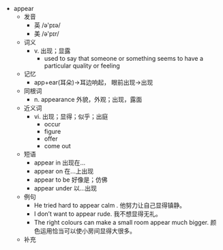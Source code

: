 - appear
  - 发音
    - 英 /ə'pɪə/
    - 美 /ə'pɪr/
  - 词义
    - v. 出现；显露
      - used to say that someone or something seems to have a particular quality or feeling
  - 记忆
    - app+ear(耳朵)→耳边响起， 眼前出现→出现
  - 同根词
    - n. appearance 外貌，外观；出现，露面
  - 近义词
    - vi. 出现；显得；似乎；出庭
      - occur
      - figure
      - offer
      - come out
  - 短语
    - appear in 出现在…
    - appear on 在...上出现
    - appear to be 好像是；仿佛
    - appear under 以…出现
  - 例句
    - He tried hard to appear calm . 他努力让自己显得镇静。
    - I don’t want to appear rude. 我不想显得无礼。
    - The right colours can make a small room appear much bigger. 颜色运用恰当可以使小房间显得大很多。
  - 补充